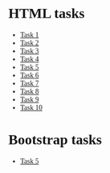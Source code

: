 <!DOCTYPE html>
<html>

<head>
</head>

<body style="font-family:calibri;">
    <h1>HTML tasks</h1>
    <ul>
        <li><a href="htmltask1.html">Task 1</a></li>
        <li><a href="htmltask2.html">Task 2</a></li>
        <li><a href="htmltask3.html">Task 3</a></li>
        <li><a href="htmltask4.html">Task 4</a></li>
        <li><a href="htmltask5.html">Task 5</a></li>
        <li><a href="htmltask6.html">Task 6</a></li>
        <li><a href="htmltask7.html">Task 7</a></li>
        <li><a href="htmltask8.html">Task 8</a></li>
        <li><a href="htmltask9.html">Task 9</a></li>
        <li><a href="htmltask10.html">Task 10</a></li>
    </ul>
    <h1>Bootstrap tasks</h1>
    <ul>
        <li><a href="BStask5.html">Task 5</a></li>
    </ul>
</body>

</html>